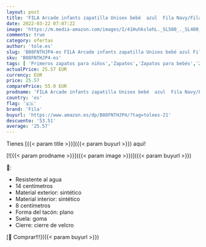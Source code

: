 ```yaml
---
layout: post
title: 'FILA Arcade infants zapatilla Unisex bebé  azul  Fila Navy/Fila Red   24 EU'
date: 2022-03-22 07:07:22
image: 'https://m.media-amazon.com/images/I/41HuhkslehL._SL500_._SL400_.jpg'
comments: true
category: ofertas
author: 'tole.es'
slug: 'B08FNTHJP4-es FILA Arcade infants zapatilla Unisex bebé azul Fila...'
sku: 'B08FNTHJP4-es'
tags: [ 'Primeros zapatos para niños','Zapatos','Zapatos para bebés','Zapatos para niños','Zapatos y complementos','fila','zapatilla', ]
actualPrice: 25.57 EUR
currency: EUR
price: 25.57
comparePrice: 55.0 EUR
prodname: 'FILA Arcade infants zapatilla Unisex bebé  azul  Fila Navy/Fila Red   24 EU'
country: 'es'
flag: '🇪🇸'
brand: 'Fila'
buyurl: 'https://www.amazon.es/dp/B08FNTHJP4/?tag=tolees-21'
descuento: '53.51'
average: '25.57'
---
```


Tienes [{{< param title >}}]({{< param buyurl >}}) aqui!

[![{{< param prodname >}}]({{< param image >}})]({{< param buyurl >}})

🔎:

- Resistente al agua
- 14 centímetros
- Material exterior: sintético
- Material interior: sintético
- 8 centímetros
- Forma del tacón: plano
- Suela: goma
- Cierre: cierre de velcro

[🛒 Comprar!!!]({{< param buyurl >}})

